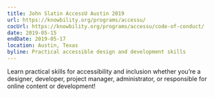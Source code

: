 ```yaml
---
title: John Slatin AccessU Austin 2019
url: https://knowbility.org/programs/accessu/
cocUrl: https://knowbility.org/programs/accessu/code-of-conduct/
date: 2019-05-15
endDate: 2019-05-17
location: Austin, Texas
byline: Practical accessible design and development skills
---
```


Learn practical skills for accessibility and inclusion whether you’re a designer, developer, project manager, administrator, or responsible for online content or development!

